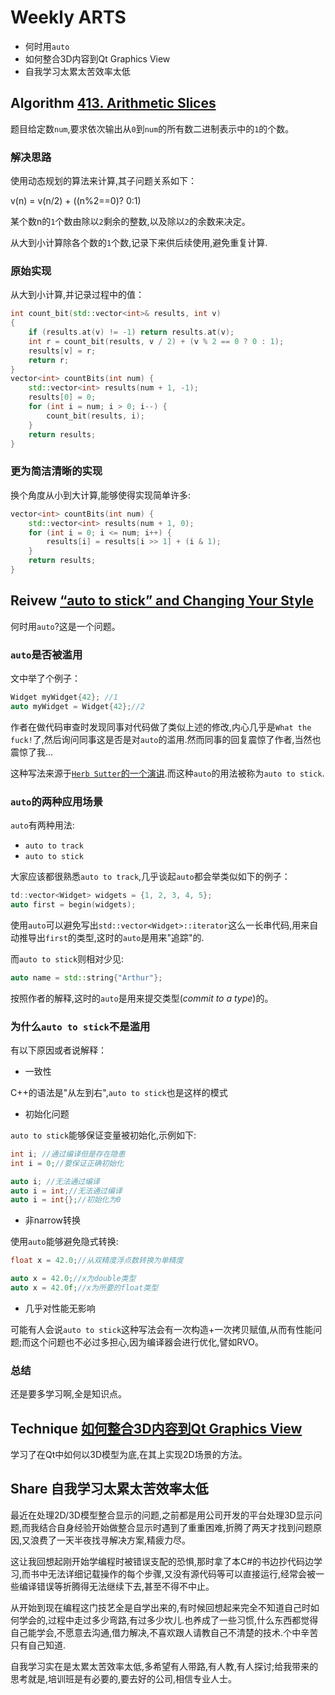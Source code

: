# Weekly ARTS

- 何时用`auto`
- 如何整合3D内容到Qt Graphics View
- 自我学习太累太苦效率太低

## Algorithm [413. Arithmetic Slices](https://leetcode.com/problems/arithmetic-slices/description/)

题目给定数`num`,要求依次输出从`0`到`num`的所有数二进制表示中的`1`的个数。

### 解决思路

使用动态规划的算法来计算,其子问题关系如下：

 v(n) = v(n/2) + ((n%2==0)? 0:1)

某个数n的`1`个数由除以`2`剩余的整数,以及除以`2`的余数来决定。

从大到小计算除各个数的`1`个数,记录下来供后续使用,避免重复计算.

### 原始实现

从大到小计算,并记录过程中的值：

```C++
int count_bit(std::vector<int>& results, int v)
{
    if (results.at(v) != -1) return results.at(v);
    int r = count_bit(results, v / 2) + (v % 2 == 0 ? 0 : 1);
    results[v] = r;
    return r;
}
vector<int> countBits(int num) {
    std::vector<int> results(num + 1, -1);
    results[0] = 0;
    for (int i = num; i > 0; i--) {
        count_bit(results, i);
    }
    return results;
}
```

### 更为简洁清晰的实现

换个角度从小到大计算,能够使得实现简单许多:

```C++
vector<int> countBits(int num) {
    std::vector<int> results(num + 1, 0);
    for (int i = 0; i <= num; i++) {
        results[i] = results[i >> 1] + (i & 1);
    }
    return results;
}
```

## Reivew [“auto to stick” and Changing Your Style](https://www.fluentcpp.com/2018/09/28/auto-stick-changing-style/)

何时用`auto`?这是一个问题。

### `auto`是否被滥用

文中举了个例子：

```C++
Widget myWidget{42}; //1
auto myWidget = Widget{42};//2
```

作者在做代码审查时发现同事对代码做了类似上述的修改,内心几乎是`What the fuck!`了,然后询问同事这是否是对`auto`的滥用.然而同事的回复震惊了作者,当然也震惊了我...

这种写法来源于[`Herb Sutter`的一个演讲](https://youtu.be/xnqTKD8uD64).而这种`auto`的用法被称为`auto to stick`.

### `auto`的两种应用场景

`auto`有两种用法:

- `auto to track`
- `auto to stick`

大家应该都很熟悉`auto to track`,几乎谈起`auto`都会举类似如下的例子：

```C++
td::vector<Widget> widgets = {1, 2, 3, 4, 5};
auto first = begin(widgets);
```

使用`auto`可以避免写出`std::vector<Widget>::iterator`这么一长串代码,用来自动推导出`first`的类型,这时的`auto`是用来"追踪"的.

而`auto to stick`则相对少见:

```C++
auto name = std::string{"Arthur"};
```

按照作者的解释,这时的`auto`是用来提交类型(*commit to a type*)的。

### 为什么`auto to stick`不是滥用

有以下原因或者说解释：

- 一致性

C++的语法是"从左到右",`auto to stick`也是这样的模式

- 初始化问题

`auto to stick`能够保证变量被初始化,示例如下:

```C++
int i; //通过编译但是存在隐患
int i = 0;//要保证正确初始化

auto i; //无法通过编译
auto i = int;//无法通过编译
auto i = int{};//初始化为0
```

- 非narrow转换

使用`auto`能够避免隐式转换:

```C++
float x = 42.0;//从双精度浮点数转换为单精度

auto x = 42.0;//x为double类型
auto x = 42.0f;//x为所要的float类型
```

- 几乎对性能无影响

可能有人会说`auto to stick`这种写法会有一次构造+一次拷贝赋值,从而有性能问题;而这个问题也不必过多担心,因为编译器会进行优化,譬如RVO。

### 总结

还是要多学习啊,全是知识点。

## Technique [如何整合3D内容到Qt Graphics View](Mixin2D&3DinQt.md)

学习了在Qt中如何以3D模型为底,在其上实现2D场景的方法。

## Share 自我学习太累太苦效率太低

最近在处理2D/3D模型整合显示的问题,之前都是用公司开发的平台处理3D显示问题,而我结合自身经验开始做整合显示时遇到了重重困难,折腾了两天才找到问题原因,又浪费了一天半夜找寻解决方案,精疲力尽。

这让我回想起刚开始学编程时被错误支配的恐惧,那时拿了本C#的书边抄代码边学习,而书中无法详细记载操作的每个步骤,又没有源代码等可以直接运行,经常会被一些编译错误等折腾得无法继续下去,甚至不得不中止。

从开始到现在编程这门技艺全是自学出来的,有时候回想起来完全不知道自己时如何学会的,过程中走过多少弯路,有过多少坎儿.也养成了一些习惯,什么东西都觉得自己能学会,不愿意去沟通,借力解决,不喜欢跟人请教自己不清楚的技术.个中辛苦只有自己知道.

自我学习实在是太累太苦效率太低,多希望有人带路,有人教,有人探讨;给我带来的思考就是,培训班是有必要的,要去好的公司,相信专业人士。